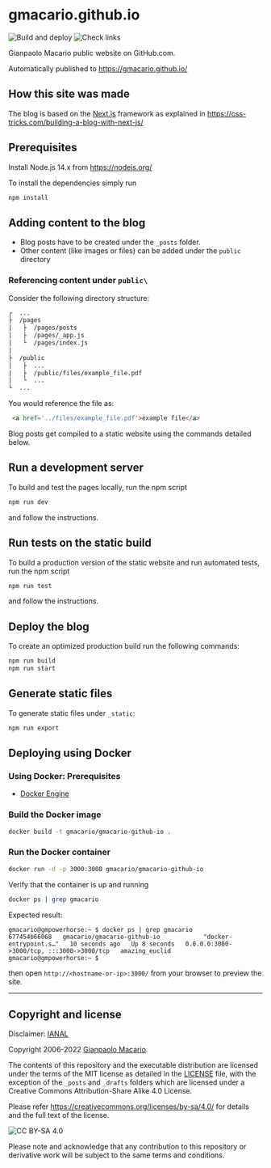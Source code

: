# gmacario.github.io

![Build and deploy](https://github.com/gmacario/gmacario.github.io/actions/workflows/build-and-deploy.yml/badge.svg)
![Check links](https://github.com/gmacario/gmacario.github.io/actions/workflows/check-links.yml/badge.svg)

Gianpaolo Macario public website on GitHub.com.

Automatically published to <https://gmacario.github.io/>

## How this site was made

The blog is based on the [Next.js](https://nextjs.org/) framework as explained in
<https://css-tricks.com/building-a-blog-with-next-js/>

## Prerequisites

Install Node.js 14.x from <https://nodejs.org/>

To install the dependencies simply run

```sh
npm install
```

## Adding content to the blog

- Blog posts have to be created under the `_posts` folder.
- Other content (like images or files) can be added under the `public` directory

### Referencing content under `public\`

Consider the following directory structure:

```txt
┌  ...
├  /pages
|   ├  /pages/posts
|   ├  /pages/_app.js
|   └  /pages/index.js
|
├  /public
|   ├  ...
|   ├  /public/files/example_file.pdf
|   └  ...
└  ...
```

You would reference the file as:

```html
 <a href='../files/example_file.pdf'>example file</a>
```

Blog posts get compiled to a static website using the commands detailed below.

## Run a development server

To build and test the pages locally, run the npm script

```sh
npm run dev
```

and follow the instructions.

## Run tests on the static build

To build a production version of the static website and run automated tests, run the npm script

```sh
npm run test
```

and follow the instructions.

## Deploy the blog

To create an optimized production build run the following commands:

```sh
npm run build
npm run start
```

## Generate static files

To generate static files under `_static`:

```sh
npm run export
```

## Deploying using Docker

### Using Docker: Prerequisites

* [Docker Engine](https://www.docker.com/products/container-runtime)

### Build the Docker image

```bash
docker build -t gmacario/gmacario-github-io .
```

### Run the Docker container

```bash
docker run -d -p 3000:3000 gmacario/gmacario-github-io
```

Verify that the container is up and running

```bash
docker ps | grep gmacario
```

Expected result:

```text
gmacario@gmpowerhorse:~ $ docker ps | grep gmacario
677454b66068   gmacario/gmacario-github-io            "docker-entrypoint.s…"   10 seconds ago   Up 8 seconds   0.0.0.0:3000->3000/tcp, :::3000->3000/tcp   amazing_euclid
gmacario@gmpowerhorse:~ $
```

then open `http://<hostname-or-ip>:3000/` from your browser to preview the site.

---

## Copyright and license

Disclaimer: [IANAL](https://en.wikipedia.org/wiki/IANAL)

Copyright 2006-2022 [Gianpaolo Macario](https://gmacario.github.io/).

The contents of this repository and the executable distribution are licensed under the terms of the MIT license as detailed in the [LICENSE](LICENSE) file, with the exception of the `_posts` and `_drafts` folders which are licensed under a Creative Commons Attribution-Share Alike 4.0 License. 

Please refer <https://creativecommons.org/licenses/by-sa/4.0/> for details and the full text of the license.

![CC BY-SA 4.0](https://i.creativecommons.org/l/by-sa/4.0/88x31.png)

Please note and acknowledge that any contribution to this repository or derivative work will be subject to the same terms and conditions.

<!-- EOF -->
